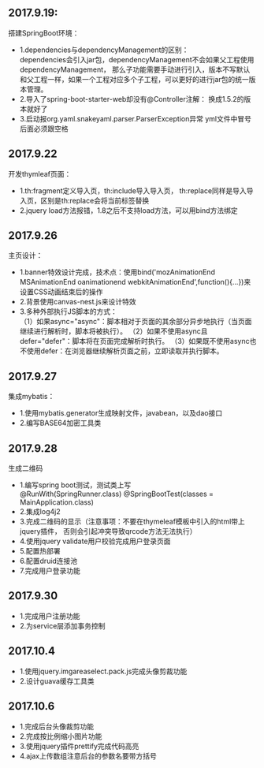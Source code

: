 ## 2017.9.19:
搭建SpringBoot环境：  
- 1.dependencies与dependencyManagement的区别：  
dependencies会引入jar包，dependencyManagement不会如果父工程使用dependencyManagement，
那么子功能需要手动进行引入，版本不写默认和父工程一样，如果一个工程对应多个子工程，可以更好的进行jar包的统一版本管理。
- 2.导入了spring-boot-starter-web却没有@Controller注解：
换成1.5.2的版本就好了
- 3.启动报org.yaml.snakeyaml.parser.ParserException异常
yml文件中冒号后面必须跟空格
## 2017.9.22
开发thymleaf页面：
- 1.th:fragment定义导入页，th:include导入导入页，
th:replace同样是导入导入页，区别是th:replace会将当前标签替换
- 2.jquery load方法报错，1.8之后不支持load方法，可以用bind方法绑定
## 2017.9.26
主页设计：
- 1.banner特效设计完成，技术点：使用bind('mozAnimationEnd MSAnimationEnd oanimationend webkitAnimationEnd',function(){...})来设置CSS动画结束后的操作
- 2.背景使用canvas-nest.js来设计特效
- 3.多种外部执行JS脚本的方式：  
（1）如果async="async"：脚本相对于页面的其余部分异步地执行（当页面继续进行解析时，脚本将被执行）。
（2）如果不使用async且defer="defer"：脚本将在页面完成解析时执行。
（3）如果既不使用async也不使用defer：在浏览器继续解析页面之前，立即读取并执行脚本。
## 2017.9.27
集成mybatis：
- 1.使用mybatis.generator生成映射文件，javabean，以及dao接口
- 2.编写BASE64加密工具类
## 2017.9.28
生成二维码
- 1.编写spring boot测试，测试类上写  
@RunWith(SpringRunner.class)
@SpringBootTest(classes = MainApplication.class)
- 2.集成log4j2
- 3.完成二维码的显示（注意事项：不要在thymeleaf模板中引入的html带上jquery插件，
否则会引起冲突导致qrcode方法无法执行）
- 4.使用jquery validate用户校验完成用户登录页面
- 5.配置热部署
- 6.配置druid连接池
- 7.完成用户登录功能
## 2017.9.30
- 1.完成用户注册功能
- 2.为service层添加事务控制
## 2017.10.4
- 1.使用jquery.imgareaselect.pack.js完成头像剪裁功能
- 2.设计guava缓存工具类
## 2017.10.6
- 1.完成后台头像裁剪功能
- 2.完成按比例缩小图片功能
- 3.使用jquery插件prettify完成代码高亮
- 4.ajax上传数组注意后台的参数名要带方括号